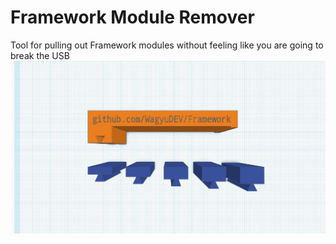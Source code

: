 # Framework Module Remover
Tool for pulling out Framework modules without feeling like you are going to break the USB
![Preview](./Framework%20Module%20Remover.png)
